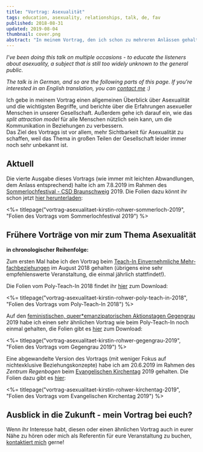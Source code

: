 ```yaml
---
title: "Vortrag: Asexualität"
tags: education, asexuality, relationships, talk, de, fav
published: 2018-08-31
updated: 2019-08-04
thumbnail: cover.png
abstract: "In meinem Vortrag, den ich schon zu mehreren Anlässen gehalten habe, gebe ich einen Überblick zum Thema Asexualität, zu den Erfahrungen asexueller Menschen und zum split attraction model."
---
```


*I've been doing this talk on multiple occasions - to educate the listeners about asexuality, a subject that is still too widely unknown to the general public.*  

*The talk is in German, and so are the following parts of this page. If you're interested in an English translation, you can [contact me](/about/) :)*

Ich gebe in meinem Vortrag einen allgemeinen Überblick über Asexualität und die wichtigsten Begriffe, und berichte über die Erfahrungen asexueller Menschen in unserer Gesellschaft. Außerdem gehe ich darauf ein, wie das *split attraction model* für alle Menschen nützlich sein kann, um die Kommunikation in Beziehungen zu verbessern.  
Das Ziel des Vortrags ist vor allem, mehr Sichtbarkeit für Asexualität zu schaffen, weil das Thema in großen Teilen der Gesellschaft leider immer noch sehr unbekannt ist.

## Aktuell

Die vierte Ausgabe dieses Vortrags (wie immer mit leichten Abwandlungen, dem Anlass entsprechend) halte ich am 7.8.2019 im Rahmen des [Sommerlochfestival - CSD Braunschweig](https://www.csd-braunschweig.de/) 2019. Die Folien dazu könnt ihr schon jetzt [hier herunterladen](vortrag-asexualitaet-kirstin-rohwer-sommerloch-2019.pdf):

<%= titlepage("vortrag-asexualitaet-kirstin-rohwer-sommerloch-2019", "Folien des Vortrags vom Sommerlochfestival 2019") %>

## Frühere Vorträge von mir zum Thema Asexualität

**in chronologischer Reihenfolge:**

Zum ersten Mal habe ich den Vortrag beim [Teach-In Einvernehmliche Mehr&shy;fach&shy;beziehungen](https://polyffm.wordpress.com/teach-in-2018/) im August 2018 gehalten (übrigens eine sehr empfehlenswerte Veranstaltung, die einmal jährlich stattfindet!).

Die Folien vom Poly-Teach-In 2018 findet ihr [hier](vortrag-asexualitaet-kirstin-rohwer-poly-teach-in-2018.pdf) zum Download:

<%= titlepage("vortrag-asexualitaet-kirstin-rohwer-poly-teach-in-2018", "Folien des Vortrags vom Poly-Teach-In 2018") %>

Auf den [feministischen, queer\*emanzipatorischen Aktionstagen Gegengrau](https://queerfems.blackblogs.org/category/gegengrau-2019/) 2019 habe ich einen sehr ähnlichen Vortrag wie beim Poly-Teach-In noch einmal gehalten, die Folien gibt es [hier](vortrag-asexualitaet-kirstin-rohwer-gegengrau-2019.pdf) zum Download:

<%= titlepage("vortrag-asexualitaet-kirstin-rohwer-gegengrau-2019", "Folien des Vortrags vom Gegengrau 2019") %>

Eine abgewandelte Version des Vortrags (mit weniger Fokus auf nichtexklusive Beziehungskonzepte) habe ich am 20.6.2019 im Rahmen des *Zentrum Regenbogen* beim [Evangelischen Kirchentag](http://www.kirchentag.de) 2019 gehalten. Die Folien dazu gibt es [hier](vortrag-asexualitaet-kirstin-rohwer-kirchentag-2019.pdf):

<%= titlepage("vortrag-asexualitaet-kirstin-rohwer-kirchentag-2019", "Folien des Vortrags vom Evangelischen Kirchentag 2019") %>

## Ausblick in die Zukunft - mein Vortrag bei euch?

Wenn ihr Interesse habt, diesen oder einen ähnlichen Vortrag auch in eurer Nähe zu hören oder mich als Referentin für eure Veranstaltung zu buchen, [kontaktiert mich](/about/) gerne!
